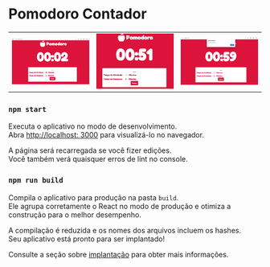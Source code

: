 # Pomodoro Contador

| |  | |
|--|--|--|
|<img src="./public/img/i1.jpg" width="300"/>| <img src="./public/img/i2.jpg" width="300" /> | <img src="./public/img/i3.jpg" width="300" />
### `npm start`


Executa o aplicativo no modo de desenvolvimento. \
Abra [http://localhost: 3000](http://localhost:3000) para visualizá-lo no navegador.

A página será recarregada se você fizer edições. \
Você também verá quaisquer erros de lint no console.

### `npm run build`
Compila o aplicativo para produção na pasta `build`. \
Ele agrupa corretamente o React no modo de produção e otimiza a construção para o melhor desempenho.

A compilação é reduzida e os nomes dos arquivos incluem os hashes. \
Seu aplicativo está pronto para ser implantado!

Consulte a seção sobre [implantação](https://facebook.github.io/create-react-app/docs/deployment) para obter mais informações.
